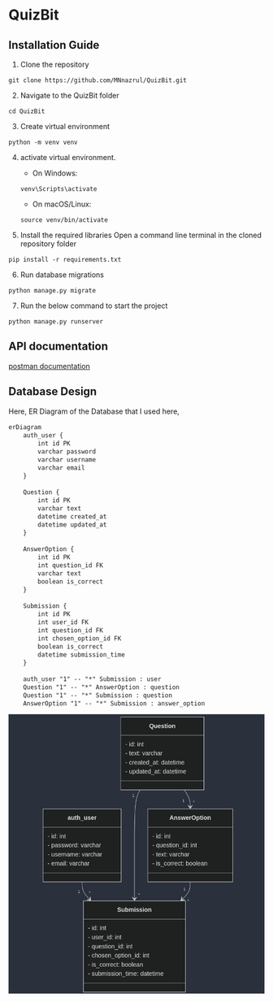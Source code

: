 # QuizBit

## Installation Guide
1. Clone the repository
```
git clone https://github.com/MNnazrul/QuizBit.git
```
2. Navigate to the QuizBit folder
```
cd QuizBit
```
3. Create virtual environment
```
python -m venv venv

```

4. activate virtual environment.

    * On Windows:
    ```
    venv\Scripts\activate
    ```
    * On macOS/Linux:
    ```
    source venv/bin/activate
    ```

5. Install the required libraries
Open a command line terminal in the cloned repository folder
```
pip install -r requirements.txt
```

6. Run database migrations
```
python manage.py migrate

```

7. Run the below command to start the project
```
python manage.py runserver
```
## API documentation 
[postman documentation](https://documenter.getpostman.com/view/27408193/2sAYBRGu7v)

## Database Design
Here, ER Diagram of the Database that I used here, 
```
erDiagram
    auth_user {
        int id PK
        varchar password
        varchar username
        varchar email
    }

    Question {
        int id PK
        varchar text
        datetime created_at
        datetime updated_at
    }

    AnswerOption {
        int id PK
        int question_id FK
        varchar text
        boolean is_correct
    }

    Submission {
        int id PK
        int user_id FK
        int question_id FK
        int chosen_option_id FK
        boolean is_correct
        datetime submission_time
    }

    auth_user "1" -- "*" Submission : user
    Question "1" -- "*" AnswerOption : question
    Question "1" -- "*" Submission : question
    AnswerOption "1" -- "*" Submission : answer_option
```
![](images/DBdesign.png)



